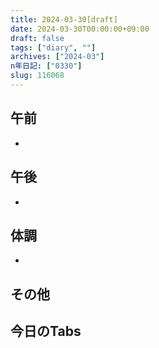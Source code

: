 ```yaml
---
title: 2024-03-30[draft]
date: 2024-03-30T00:00:00+09:00
draft: false
tags: ["diary", ""]
archives: ["2024-03"]
n年日記: ["0330"]
slug: 116068
---
```

## 午前
- 
## 午後
- 
## 体調
- 
## その他
## 今日のTabs